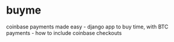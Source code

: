 # buyme
coinbase payments made easy - django app to buy time, with BTC payments - how to include coinbase checkouts
